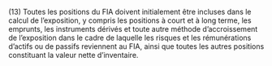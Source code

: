 (13) Toutes les positions du FIA doivent initialement être incluses dans le calcul de l’exposition, y compris les positions à court et à long terme, les emprunts, les instruments dérivés et toute autre méthode d’accroissement de l’exposition dans le cadre de laquelle les risques et les rémunérations d’actifs ou de passifs reviennent au FIA, ainsi que toutes les autres positions constituant la valeur nette d’inventaire.